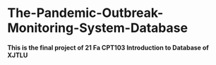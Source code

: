 # The-Pandemic-Outbreak-Monitoring-System-Database

**This is the final project of 21 Fa CPT103 Introduction to Database of XJTLU**
